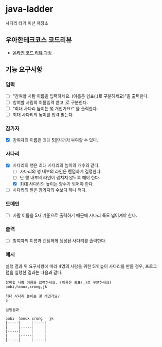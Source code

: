 # java-ladder

사다리 타기 미션 저장소

## 우아한테크코스 코드리뷰

- [온라인 코드 리뷰 과정](https://github.com/woowacourse/woowacourse-docs/blob/master/maincourse/README.md)

## 기능 요구사항

### 입력
- [ ] "참여할 사람 이름을 입력하세요. (이름은 쉼표(,)로 구분하세요)"을 출력한다.
- [ ] 참여할 사람의 이름입력 받고 ,로 구분한다.
- [ ] "최대 사다리 높이는 몇 개인가요?" 을 출력한다.
- [ ]  최대 사다리의 높이를 입력 받는다.

### 참가자
- [x] 참여자의 이름은 최대 5글자까지 부여할 수 있다.


### 사다리
- [x] 사다리의 행은 최대 사다리의 높이의 개수와 같다.
  - [ ] 사다리의 행 내부의 라인은 랜덤하게 결정한다.
  - [ ] 단 행 내부의 라인이 겹치지 않도록 해야 한다.
  - [x] 최대 사다리의 높이는 양수가 되어야 한다.
- [ ] 사다리의 열은 참가자의 수보다 하나 적다.

### 도메인
- [ ] 사람 이름을 5자 기준으로 출력하기 때문에 사다리 폭도 넓어져야 한다.

### 출력
- [ ] 참여자의 이름과 랜덤하게 생성된 사다리를 출력한다.

### 예시
실행 결과
위 요구사항에 따라 4명의 사람을 위한 5개 높이 사다리를 만들 경우, 프로그램을 실행한 결과는 다음과 같다.
```
참여할 사람 이름을 입력하세요. (이름은 쉼표(,)로 구분하세요)
pobi,honux,crong,jk

최대 사다리 높이는 몇 개인가요?
5

실행결과

pobi  honux crong   jk
|-----|     |-----|
|     |-----|     |
|-----|     |     |
|     |-----|     |
|-----|     |-----|
```
